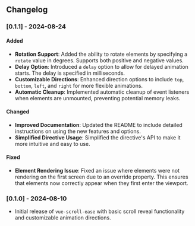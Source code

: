## Changelog

### [0.1.1] - 2024-08-24

#### Added
- **Rotation Support**: Added the ability to rotate elements by specifying a `rotate` value in degrees. Supports both positive and negative values.
- **Delay Option**: Introduced a `delay` option to allow for delayed animation starts. The delay is specified in milliseconds.
- **Customizable Directions**: Enhanced direction options to include `top`, `bottom`, `left`, and `right` for more flexible animations.
- **Automatic Cleanup**: Implemented automatic cleanup of event listeners when elements are unmounted, preventing potential memory leaks.

#### Changed
- **Improved Documentation**: Updated the README to include detailed instructions on using the new features and options.
- **Simplified Directive Usage**: Simplified the directive's API to make it more intuitive and easy to use.

#### Fixed
- **Element Rendering Issue**: Fixed an issue where elements were not rendering on the first screen due to an override property. This ensures that elements now correctly appear when they first enter the viewport.

### [0.1.0] - 2024-08-10
- Initial release of `vue-scroll-ease` with basic scroll reveal functionality and customizable animation directions.
